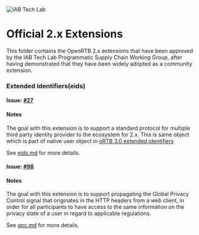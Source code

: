 ![IAB Tech Lab](https://drive.google.com/uc?id=10yoBoG5uRETSXRrnJPUDuONujvADrSG1)

# **Official 2.x Extensions**

This folder contains the OpenRTB 2.x extensions that have been approved by the IAB Tech Lab Programmatic Supply Chain Working Group, after having demonstrated that they have been widely adopted as a community extension.

### Extended Identifiers(eids)

#### Issue: [#27](https://github.com/InteractiveAdvertisingBureau/openrtb/issues/27)

#### Notes
The goal with this extension is to support a standard protocol for multiple third party identity provider to the ecosystem for 2.x. This is same object which is part of native user object in [oRTB 3.0 extended identifiers](https://github.com/InteractiveAdvertisingBureau/AdCOM/blob/master/AdCOM%20v1.0%20FINAL.md#object_eids)

See [eids.md](eids.md) for more details.

#### Issue: [#98](https://github.com/InteractiveAdvertisingBureau/openrtb/issues/98)

#### Notes
The goal with this extension is to support propagating the Global Privacy Control signal that originates in the HTTP headers from a web client, in order for all participants to have access to the same information on the privacy state of a user in regard to applicable regulations.

See [gpc.md](gpc.md) for more details.
